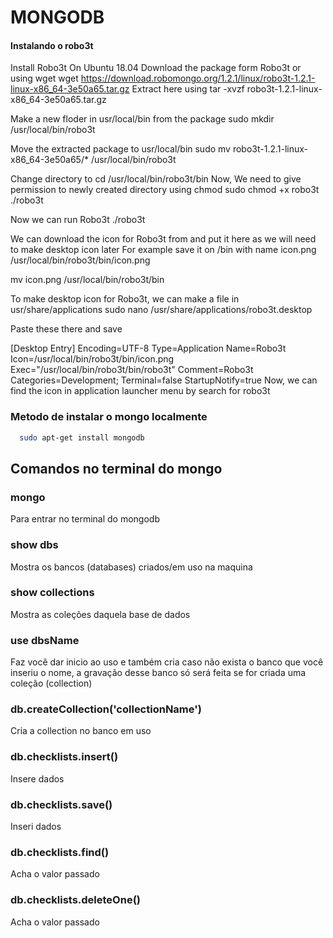 # MONGODB

#### Instalando o robo3t
Install Robo3t On Ubuntu 18.04
Download the package form Robo3t or using wget
wget https://download.robomongo.org/1.2.1/linux/robo3t-1.2.1-linux-x86_64-3e50a65.tar.gz
Extract here using
tar -xvzf robo3t-1.2.1-linux-x86_64-3e50a65.tar.gz

Make a new floder in usr/local/bin from the package
sudo mkdir /usr/local/bin/robo3t

Move the extracted package to usr/local/bin
sudo mv  robo3t-1.2.1-linux-x86_64-3e50a65/* /usr/local/bin/robo3t

Change directory to cd /usr/local/bin/robo3t/bin
Now, We need to give permission to newly created directory using chmod
sudo chmod +x robo3t ./robo3t

Now we can run Robo3t ./robo3t

We can download the icon for Robo3t from and put it here as we will need to make desktop icon later
For example save it on /bin with name icon.png /usr/local/bin/robo3t/bin/icon.png

mv icon.png /usr/local/bin/robo3t/bin

To make desktop icon for Robo3t, we can make a file in usr/share/applications
sudo nano /usr/share/applications/robo3t.desktop

Paste these there and save

[Desktop Entry]
Encoding=UTF-8
Type=Application
Name=Robo3t
Icon=/usr/local/bin/robo3t/bin/icon.png
Exec="/usr/local/bin/robo3t/bin/robo3t"
Comment=Robo3t 
Categories=Development;
Terminal=false
StartupNotify=true
Now, we can find the icon in application launcher menu by search for robo3t

### Metodo de instalar o mongo localmente
```bash
  sudo apt-get install mongodb
```

## Comandos no terminal do mongo

### mongo
Para entrar no terminal do mongodb
### show dbs
Mostra os bancos (databases) criados/em uso na maquina

### show collections
Mostra as coleções daquela base de dados

### use dbsName
Faz você dar inicio ao uso e também cria caso não exista o banco que você inseriu o nome, a gravação desse banco só será feita se for criada uma coleção (collection)

### db.createCollection('collectionName')
Cria a collection no banco em uso

### db.checklists.insert()
Insere dados

### db.checklists.save()
Inseri dados

### db.checklists.find()
Acha o valor passado

### db.checklists.deleteOne()
Acha o valor passado

